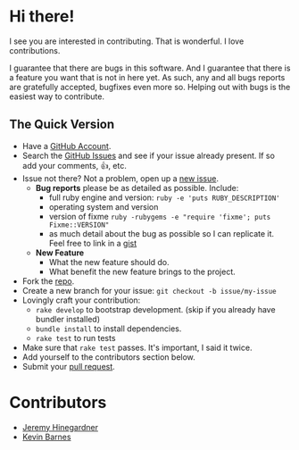# Hi there!

I see you are interested in contributing. That is wonderful. I love
contributions.

I guarantee that there are bugs in this software. And I guarantee that there is
a feature you want that is not in here yet. As such, any and all bugs reports
are gratefully accepted, bugfixes even more so. Helping out with bugs is the
easiest way to contribute.


## The Quick Version

* Have a [GitHub Account][].
* Search the [GitHub Issues][] and see if your issue already present. If so
  add your comments, :thumbsup:, etc.
* Issue not there? Not a problem, open up a [new issue][].
    * **Bug reports** please be as detailed as possible. Include:
        * full ruby engine and version: `ruby -e 'puts RUBY_DESCRIPTION'`
        * operating system and version
        * version of fixme `ruby -rubygems -e "require 'fixme'; puts Fixme::VERSION"`
        * as much detail about the bug as possible so I can replicate it. Feel free
          to link in a [gist][]
    * **New Feature**
        * What the new feature should do.
        * What benefit the new feature brings to the project.
* Fork the [repo][].
* Create a new branch for your issue: `git checkout -b issue/my-issue`
* Lovingly craft your contribution:
    * `rake develop` to bootstrap development. (skip if you already have bundler installed)
    * `bundle install` to install dependencies.
    * `rake test` to run tests
* Make sure that `rake test` passes. It's important, I said it twice.
* Add yourself to the contributors section below.
* Submit your [pull request][].

# Contributors

* [Jeremy Hinegardner](https://github.com/copiousfreetime)
* [Kevin Barnes](https://github.com/vinbarnes)

[GitHub Account]: https://github.com/signup/free "GitHub Signup"
[GitHub Issues]:  https://github.com/copiousfreetime/fixme/issues "Fixme Issues"
[new issue]:      https://github.com/copiousfreetime/fixme/issues/new "New Fixme Issue"
[gist]:           https://gist.github.com/ "New Gist"
[repo]:           https://github.com/copiousfreetime/fixme "Fixme Repo"
[pull request]:   https://help.github.com/articles/using-pull-requests "Using Pull Requests"
